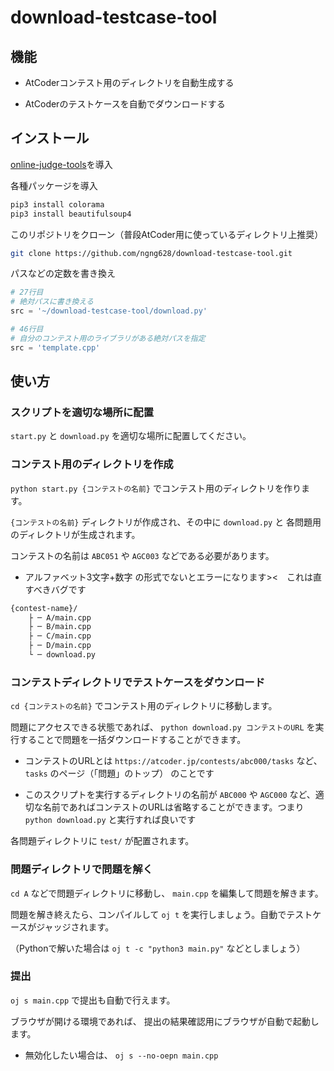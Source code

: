# download-testcase-tool

## 機能

- AtCoderコンテスト用のディレクトリを自動生成する

- AtCoderのテストケースを自動でダウンロードする

## インストール

[online-judge-tools](https://github.com/kmyk/online-judge-tools/blob/master)を導入

各種パッケージを導入

```sh
pip3 install colorama
pip3 install beautifulsoup4
```

このリポジトリをクローン（普段AtCoder用に使っているディレクトリ上推奨）

```sh
git clone https://github.com/ngng628/download-testcase-tool.git
```

パスなどの定数を書き換え

```start.py
# 27行目
# 絶対パスに書き換える
src = '~/download-testcase-tool/download.py'

# 46行目
# 自分のコンテスト用のライブラリがある絶対パスを指定
src = 'template.cpp'
```

## 使い方

### スクリプトを適切な場所に配置

`start.py` と `download.py` を適切な場所に配置してください。

### コンテスト用のディレクトリを作成

`python start.py {コンテストの名前}` でコンテスト用のディレクトリを作ります。

`{コンテストの名前}` ディレクトリが作成され、その中に `download.py` と 各問題用のディレクトリが生成されます。

コンテストの名前は `ABC051` や `AGC003` などである必要があります。

- アルファベット3文字+数字 の形式でないとエラーになります><　これは直すべきバグです

```txt
{contest-name}/
    ├ ─ A/main.cpp
    ├ ─ B/main.cpp
    ├ ─ C/main.cpp
    ├ ─ D/main.cpp
    └ ─ download.py
```

### コンテストディレクトリでテストケースをダウンロード

`cd {コンテストの名前}` でコンテスト用のディレクトリに移動します。

問題にアクセスできる状態であれば、 `python download.py コンテストのURL` を実行することで問題を一括ダウンロードすることができます。

- コンテストのURLとは `https://atcoder.jp/contests/abc000/tasks` など、 `tasks` のページ（「問題」のトップ） のことです

- このスクリプトを実行するディレクトリの名前が `ABC000` や `AGC000` など、適切な名前であればコンテストのURLは省略することができます。つまり `python download.py` と実行すれば良いです

各問題ディレクトリに `test/` が配置されます。

### 問題ディレクトリで問題を解く

`cd A` などで問題ディレクトリに移動し、 `main.cpp` を編集して問題を解きます。

問題を解き終えたら、コンパイルして `oj t` を実行しましょう。自動でテストケースがジャッジされます。

（Pythonで解いた場合は `oj t -c "python3 main.py"` などとしましょう）

### 提出

`oj s main.cpp` で提出も自動で行えます。

ブラウザが開ける環境であれば、 提出の結果確認用にブラウザが自動で起動します。 

- 無効化したい場合は、 `oj s --no-oepn main.cpp` 

